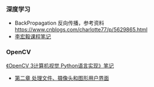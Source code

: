 ### 深度学习

- BackPropagation 反向传播，参考资料 https://www.cnblogs.com/charlotte77/p/5629865.html
- [李宏毅课程笔记](https://github.com/songruoningbupt/songruoningbupt.github.io/tree/master/ml/LeeHungYi)

### OpenCV

[《OpenCV 3计算机视觉 Python语言实现》笔记](https://github.com/songruoningbupt/songruoningbupt.github.io/tree/master/markdown/learning_opencv_3_computer_vision_with_python)
- [第二章 处理文件、摄像头和图形用户界面](https://github.com/songruoningbupt/songruoningbupt.github.io/blob/master/markdown/learning_opencv_3_computer_vision_with_python/learning_opencv_3_computer_vision_with_python_chapter_2.md)

